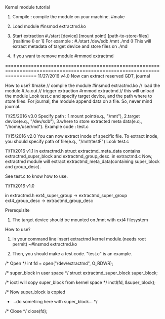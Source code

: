 Kernel module tutorial

1. Compile : compile the module on your machine.
#make


2. Load module 
#insmod extractmd.ko


3. Start extraction
#./start [device] [mount point] [path-to-store-files] [realtime 0 or 1]
For example : #./start /dev/sdb /mnt ./md 0
This will extract metadata of target device and store files on ./md


4. If you want to remove module
#rmmod extractmd

=======================================================================================================================
11/27/2016 v4.0
Now can extract reserved GDT, journal

How to use?
#make                // compile the module
#insmod extractmd.ko // load the module
#./a.out             // trigger extraction
#rmmod extractmd     // this will unload the module
Look test.c and specify target device, and the path where to store files.
For journal, the module append data on a file. So, never mind journal.

11/25/2016 v3.0
Specify path : 1.mount point(e.q., "/mnt"), 2.target device(e.q., "/dev/sdb"), 3.where to store extracted meta data(e.q., "/home/user/md").
Example code : test.c

11/15/2016 v2.0
You can now extract inode of specific file.
To extract inode, you should specify path of file(e.q., "/mnt/testF")
Look test.c

11/11/2016 v1.1
in extractmd.h
struct extractmd_meta_data contains extractmd_super_block and extractmd_group_desc.
in extractmd.c
Now, extractmd module will extract extractmd_meta_data(containing super_block and group_desc).

See test.c to know how to use.

11/11/2016 v1.0

in extractmd.h
ext4_super_group -> extractmd_super_group
ext4_group_desc  -> extractmd_group_desc

Prerequisite
1. The target device should be mounted on /mnt with ext4 filesystem

How to use?
1. in your command line
insert extractmd kernel module.(needs root permit)
~#insmod extractmd.ko

2. Then, you should make a test code.
"test.c" is an example.

/* Open */
int fd = open("/dev/extractmd", O_RDWR);

/* super_block in user space */
struct extractmd_super_block super_block;

/* ioctl will copy super_block from kernel space */
inctl(fd, &super_block);

/* Now super_block is copied
 * ...do sometiing here with super_block...
 */

/* Close */
close(fd);
